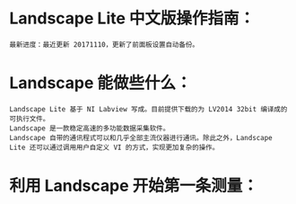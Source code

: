 # Landscape Lite 中文版操作指南：
	最新进度：最近更新 20171110，更新了前面板设置自动备份。
	
# Landscape 能做些什么：
	Landscape Lite 基于 NI Labview 写成。目前提供下载的为 LV2014 32bit 编译成的可执行文件。
	Landscape 是一款稳定高速的多功能数据采集软件。
	Landscape 自带的通讯程式可以和几乎全部主流仪器进行通讯。除此之外，Landscape Lite 还可以通过调用用户自定义 VI 的方式，实现更加复杂的操作。

# 利用 Landscape 开始第一条测量：
